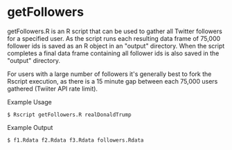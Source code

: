 # getFollowers

getFollowers.R is an R script that can be used to gather all Twitter followers for a specified user. As the script runs each resulting data frame of 75,000 follower ids is saved as an R object in an "output" directory. When the script completes a final data frame containing all follower ids is also saved in the "output" directory.

For users with a large number of followers it's generally best to fork the Rscript execution, as there is a 15 minute gap between each 75,000 users gathered (Twiiter API rate limit).


Example Usage

```
$ Rscript getFollowers.R realDonaldTrump
```

Example Output
```
$ f1.Rdata f2.Rdata f3.Rdata followers.Rdata
```